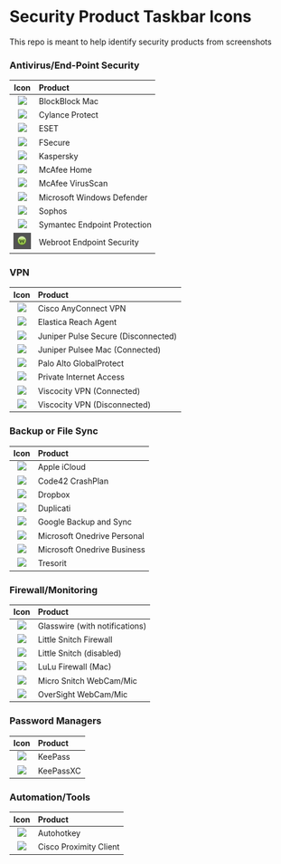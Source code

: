 # Security Product Taskbar Icons

This repo is meant to help identify security products from screenshots

### Antivirus/End-Point Security
| Icon                                                          | Product                               |
| :---:                                                         | :---                                  |
| ![](/images/blockblock-mac-malware-persistence-monitor.png)   | BlockBlock Mac                        |
| ![](/images/cylance-protect.png)                              | Cylance Protect                       |
| ![](/images/eset.png)                                         | ESET                                  |
| ![](/images/fsecure.png)                                      | FSecure                               |
| ![](/images/kaspersky.png)                                    | Kaspersky                             |
| ![](/images/mcafee_home.png)                                  | McAfee Home                           |
| ![](/images/mcafee_enterprise.png)                            | McAfee VirusScan                      |
| ![](/images/win_defender.png)                                 | Microsoft Windows Defender            |
| ![](/images/sophos.png)                                       | Sophos                                |
| ![](/images/sep.png)                                          | Symantec Endpoint Protection          |
| ![](/images/webroot.png)                                      | Webroot Endpoint Security             |


### VPN
| Icon                                                          | Product                               |
| :---:                                                         | :---                                  |
| ![](/images/Cisco_VPN.jpg)                                    | Cisco AnyConnect VPN                  |
| ![](/images/elastica-reach-agent.png)                         | Elastica Reach Agent                  |
| ![](/images/pulse-vpn-disconnected.png)                       | Juniper Pulse Secure (Disconnected)   |
| ![](/images/pulse-secure-vpn-mac.png)                         | Juniper Pulsee Mac (Connected)        |
| ![](/images/vpn-palo-alto-globalprotect.png)                  | Palo Alto GlobalProtect               |
| ![](/images/VPN-Private-Internet-Access-Connected.png)        | Private Internet Access               |
| ![](/images/viscosity-vpn-connected.png)                      | Viscocity VPN (Connected)             |
| ![](/images/viscosity-vpn-disconnected.png)                   | Viscocity VPN (Disconnected)          |

### Backup or File Sync
| Icon                                                          | Product                               |
| :---:                                                         | :---                                  |
| ![](/images/icloud.png)                                       | Apple iCloud                          |
| ![](/images/Code42_CrashPlan_Backup.jpg)                      | Code42 CrashPlan                      |
| ![](/images/dropbox.png)                                      | Dropbox                               |
| ![](/images/duplicati.png)                                    | Duplicati                             |
| ![](/images/google-backup-and-sync.png)                       | Google Backup and Sync                |
| ![](/images/onedrive.png)                                     | Microsoft Onedrive Personal           |
| ![](/images/onedrive-biz.png)                                 | Microsoft Onedrive Business           |
| ![](/images/tresorit.png)                                     | Tresorit                              |

### Firewall/Monitoring
| Icon                                                          | Product                               |
| :---:                                                         | :---                                  |
| ![](/images/Glasswire-with-alerts.png)                        | Glasswire (with notifications)        |
| ![](/images/little-snitch-firewall.png)                       | Little Snitch Firewall                |
| ![](/images/little-snitch-disabled.png)                       | Little Snitch (disabled)              |
| ![](/images/lulu-firewall.png)                                | LuLu Firewall (Mac)                   |
| ![](/images/micro-snitch-mic-webcam-monitor.png)              | Micro Snitch WebCam/Mic               |
| ![](/images/oversight-mic-webcam-monitor.png)                 | OverSight WebCam/Mic                  |

### Password Managers
| Icon                                                          | Product                               |
| :---:                                                         | :---                                  |
| ![](/images/keepass.png)                                      | KeePass                               |
| ![](/images/KeePassXC.png)                                    | KeePassXC                             |

### Automation/Tools
| Icon                                                          | Product                               |
| :---:                                                         | :---                                  |
| ![](/images/autohotkey.png)                                   | Autohotkey                            |
| ![](/images/cisco-proximity-screen-sharing.png)               | Cisco Proximity Client                |

###